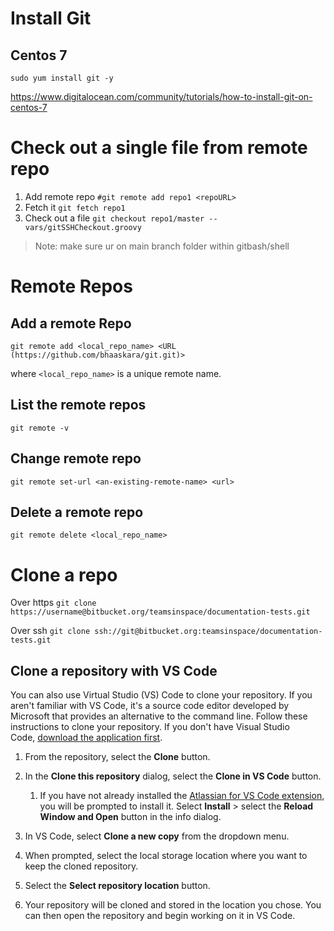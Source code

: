 # Install Git
## Centos 7
`sudo yum install git -y`

https://www.digitalocean.com/community/tutorials/how-to-install-git-on-centos-7

# Check out a single file from remote repo
1. Add remote repo
    `#git remote add repo1 <repoURL>`
2. Fetch it
   `git fetch repo1`
3. Check out a file
   `git checkout repo1/master -- vars/gitSSHCheckout.groovy`
 > Note: make sure ur on main branch folder within gitbash/shell

# Remote Repos
 ## Add a remote Repo
 `git remote add <local_repo_name> <URL (https://github.com/bhaaskara/git.git)>`

 where `<local_repo_name>` is a unique remote name.

 ## List the remote repos
 `git remote -v`

 ## Change remote repo
 `git remote set-url <an-existing-remote-name> <url>`

 ## Delete a remote repo
 `git remote delete <local_repo_name>`

 # Clone a repo
 Over https
 `git clone https://username@bitbucket.org/teamsinspace/documentation-tests.git`

 Over ssh
 `git clone ssh://git@bitbucket.org:teamsinspace/documentation-tests.git`

 ## Clone a repository with VS Code

You can also use Virtual Studio (VS) Code to clone your repository. If you aren't familiar with VS Code, it's a source code editor developed by Microsoft that provides an alternative to the command line. Follow these instructions to clone your repository. If you don't have Visual Studio Code, [download the application first](https://code.visualstudio.com/download "https://code.visualstudio.com/download").

1.  From the repository, select the **Clone** button.
2.  In the **Clone this repository** dialog, select the **Clone in VS Code** button.
    
    1.  If you have not already installed the [Atlassian for VS Code extension](https://marketplace.visualstudio.com/items?itemName=Atlassian.atlascode "https://marketplace.visualstudio.com/items?itemName=Atlassian.atlascode"), you will be prompted to install it. Select **Install** > select the **Reload Window and Open** button in the info dialog.
        
3.  In VS Code, select **Clone a new copy** from the dropdown menu.
    
4.  When prompted, select the local storage location where you want to keep the cloned repository. 
    
5.  Select the **Select repository location** button.
    
6.  Your repository will be cloned and stored in the location you chose. You can then open the repository and begin working on it in VS Code.